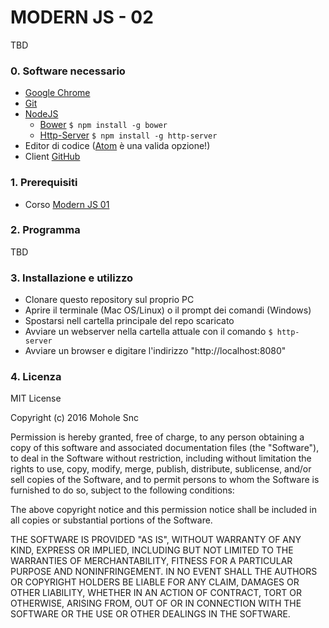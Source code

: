 # MODERN JS - 02

TBD

### 0. Software necessario
* [Google Chrome](https://www.google.it/chrome/browser/desktop/)
* [Git](https://git-scm.com/)
* [NodeJS](https://nodejs.org/en/)
  * [Bower](http://bower.io/) ```$ npm install -g bower```
  * [Http-Server](https://www.npmjs.com/package/http-server) ```$ npm install -g http-server```
* Editor di codice ([Atom](https://atom.io/) è una valida opzione!)
* Client [GitHub](https://desktop.github.com/)

### 1. Prerequisiti
* Corso [Modern JS 01](https://github.com/mohole/modern-js-01)

### 2. Programma
TBD

### 3. Installazione e utilizzo
* Clonare questo repository sul proprio PC
* Aprire il terminale (Mac OS/Linux) o il prompt dei comandi (Windows)
* Spostarsi nell cartella principale del repo scaricato
* Avviare un webserver nella cartella attuale con il comando ```$ http-server```
* Avviare un browser e digitare l'indirizzo "http://localhost:8080"

### 4. Licenza
MIT License

Copyright (c) 2016 Mohole Snc

Permission is hereby granted, free of charge, to any person obtaining a copy
of this software and associated documentation files (the "Software"), to deal
in the Software without restriction, including without limitation the rights
to use, copy, modify, merge, publish, distribute, sublicense, and/or sell
copies of the Software, and to permit persons to whom the Software is
furnished to do so, subject to the following conditions:

The above copyright notice and this permission notice shall be included in all
copies or substantial portions of the Software.

THE SOFTWARE IS PROVIDED "AS IS", WITHOUT WARRANTY OF ANY KIND, EXPRESS OR
IMPLIED, INCLUDING BUT NOT LIMITED TO THE WARRANTIES OF MERCHANTABILITY,
FITNESS FOR A PARTICULAR PURPOSE AND NONINFRINGEMENT. IN NO EVENT SHALL THE
AUTHORS OR COPYRIGHT HOLDERS BE LIABLE FOR ANY CLAIM, DAMAGES OR OTHER
LIABILITY, WHETHER IN AN ACTION OF CONTRACT, TORT OR OTHERWISE, ARISING FROM,
OUT OF OR IN CONNECTION WITH THE SOFTWARE OR THE USE OR OTHER DEALINGS IN THE
SOFTWARE.
